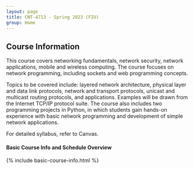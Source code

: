 ```yaml
---
layout: page
title: CNT-4713 - Spring 2023 (FIU)
group: Home
---
```


## Course Information

This course covers networking fundamentals, network security, network applications, mobile and wireless computing.
The course focuses on network programming, including sockets and web programming concepts.
<!-- This course provides an introduction to fundamental concepts in the design and implementation of computer communication networks, their protocols, and applications. -->
Topics to be covered include: layered network architecture, physical layer and data link protocols, network and transport protocols, unicast and multicast routing protocols, and applications.
Examples will be drawn from the Internet TCP/IP protocol suite.
The course also includes two programming projects in Python, in which students gain hands-on experience with basic network programming and development of simple network applications.

For detailed syllabus, refer to Canvas.

<h4>Basic Course Info and Schedule Overview</h4>
{% include basic-course-info.html %}
